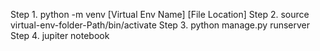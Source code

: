 Step 1.
    python -m venv [Virtual Env Name] [File Location]
Step 2.
    source virtual-env-folder-Path/bin/activate
Step 3.
    python manage.py runserver
Step 4.
    jupiter notebook